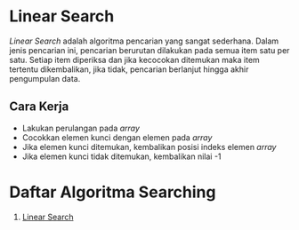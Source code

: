 # Linear Search
_Linear Search_ adalah algoritma pencarian yang sangat sederhana. Dalam jenis pencarian ini, pencarian berurutan dilakukan pada semua item satu per satu. Setiap item diperiksa dan jika kecocokan ditemukan maka item tertentu dikembalikan, jika tidak, pencarian berlanjut hingga akhir pengumpulan data.
## Cara Kerja
- Lakukan perulangan pada _array_
- Cocokkan elemen kunci dengan elemen pada _array_
- Jika elemen kunci ditemukan, kembalikan posisi indeks elemen _array_
- Jika elemen kunci tidak ditemukan, kembalikan nilai -1

# Daftar Algoritma Searching
1. [Linear Search](./LinearSearch.java)
